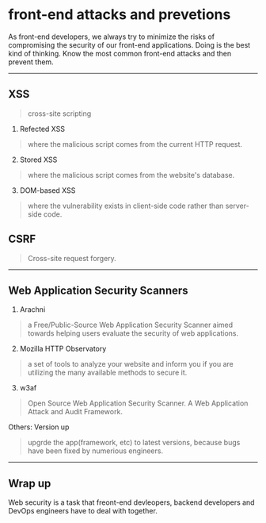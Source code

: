 # front-end attacks and prevetions
As front-end developers,  we always try to minimize the risks of compromising the security of  our front-end applications. Doing is the best kind of thinking.  Know the most common front-end attacks and then prevent them.   

* * * 

## XSS
> cross-site scripting   

1. Refected XSS
> where the malicious script comes from the current HTTP request. 

2.  Stored XSS
> where the malicious script comes from the website's database.

3.  DOM-based XSS
> where the vulnerability exists in client-side code rather than server-side code.

## CSRF
> Cross-site request forgery.  

* * *  


## Web Application Security Scanners
1. Arachni 
> a Free/Public-Source Web Application Security Scanner aimed towards helping users evaluate the security of web applications.

2. Mozilla HTTP Observatory 
> a set of tools to analyze your website and inform you if you are utilizing the many available methods to secure it.

3. w3af
> Open Source Web Application Security Scanner. A Web Application Attack and Audit Framework.


Others:  Version up 
> upgrde the app(framework, etc) to latest versions, because bugs have been fixed by numerious engineers.  

* * * 

## Wrap up
Web security is a task that freont-end devleopers, backend developers and DevOps engineers have to deal with together.

